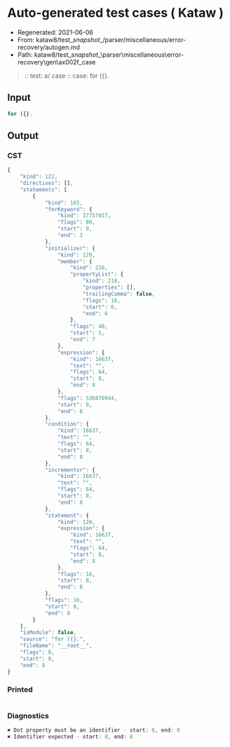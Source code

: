 # Auto-generated test cases ( Kataw )
- Regenerated: 2021-06-06
- From: kataw8/test\__snapshot__/parser/miscellaneous/error-recovery/autogen.md
- Path: kataw8/test\__snapshot__\parser\miscellaneous\error-recovery\gen\ax002f_case
> :: test: a/ case
> :: case: for ({}.
## Input

`````js
for ({}.
`````
## Output

### CST

```javascript
{
    "kind": 122,
    "directives": [],
    "statements": [
        {
            "kind": 165,
            "forKeyword": {
                "kind": 37757017,
                "flags": 80,
                "start": 0,
                "end": 3
            },
            "initializer": {
                "kind": 129,
                "member": {
                    "kind": 220,
                    "propertyList": {
                        "kind": 218,
                        "properties": [],
                        "trailingComma": false,
                        "flags": 16,
                        "start": 6,
                        "end": 6
                    },
                    "flags": 48,
                    "start": 5,
                    "end": 7
                },
                "expression": {
                    "kind": 16637,
                    "text": "",
                    "flags": 64,
                    "start": 8,
                    "end": 8
                },
                "flags": 536870944,
                "start": 0,
                "end": 8
            },
            "condition": {
                "kind": 16637,
                "text": "",
                "flags": 64,
                "start": 8,
                "end": 8
            },
            "incrementor": {
                "kind": 16637,
                "text": "",
                "flags": 64,
                "start": 8,
                "end": 8
            },
            "statement": {
                "kind": 120,
                "expression": {
                    "kind": 16637,
                    "text": "",
                    "flags": 64,
                    "start": 8,
                    "end": 8
                },
                "flags": 16,
                "start": 8,
                "end": 8
            },
            "flags": 16,
            "start": 0,
            "end": 8
        }
    ],
    "isModule": false,
    "source": "for ({}.",
    "fileName": "__root__",
    "flags": 0,
    "start": 0,
    "end": 8
}
```

### Printed

```javascript

```

### Diagnostics

```javascript
✖ Dot property must be an identifier - start: 8, end: 8
✖ Identifier expected - start: 8, end: 8

```

